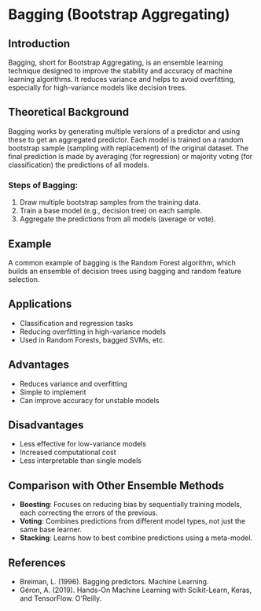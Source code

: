 # Bagging (Bootstrap Aggregating)

## Introduction
Bagging, short for Bootstrap Aggregating, is an ensemble learning technique designed to improve the stability and accuracy of machine learning algorithms. It reduces variance and helps to avoid overfitting, especially for high-variance models like decision trees.

## Theoretical Background
Bagging works by generating multiple versions of a predictor and using these to get an aggregated predictor. Each model is trained on a random bootstrap sample (sampling with replacement) of the original dataset. The final prediction is made by averaging (for regression) or majority voting (for classification) the predictions of all models.

### Steps of Bagging:
1. Draw multiple bootstrap samples from the training data.
2. Train a base model (e.g., decision tree) on each sample.
3. Aggregate the predictions from all models (average or vote).

## Example
A common example of bagging is the Random Forest algorithm, which builds an ensemble of decision trees using bagging and random feature selection.

## Applications
- Classification and regression tasks
- Reducing overfitting in high-variance models
- Used in Random Forests, bagged SVMs, etc.

## Advantages
- Reduces variance and overfitting
- Simple to implement
- Can improve accuracy for unstable models

## Disadvantages
- Less effective for low-variance models
- Increased computational cost
- Less interpretable than single models

## Comparison with Other Ensemble Methods
- **Boosting**: Focuses on reducing bias by sequentially training models, each correcting the errors of the previous.
- **Voting**: Combines predictions from different model types, not just the same base learner.
- **Stacking**: Learns how to best combine predictions using a meta-model.

## References
- Breiman, L. (1996). Bagging predictors. Machine Learning.
- Géron, A. (2019). Hands-On Machine Learning with Scikit-Learn, Keras, and TensorFlow. O'Reilly. 